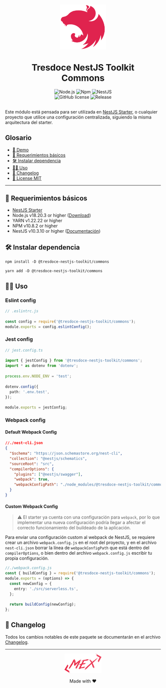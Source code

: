 <div align="center">
    <img alt="nestjs-logo" width="150" height="auto" src="https://raw.githubusercontent.com/tresdoce/tresdoce-nestjs-toolkit/master/.readme-static/iso-nestjs.svg" />
    <h1>Tresdoce NestJS Toolkit<br/>Commons</h1>
</div>

<div align="center">
    <img src="https://img.shields.io/static/v1.svg?style=flat&label=NodeJS&message=v18.20.3&labelColor=339933&color=757575&logoColor=FFFFFF&logo=Node.js" alt="Node.js"/>
    <img src="https://img.shields.io/static/v1.svg?style=flat&label=NPM&message=v10.8.2&labelColor=CB3837&logoColor=FFFFFF&color=757575&logo=npm" alt="Npm"/>
    <img src="https://img.shields.io/static/v1.svg?style=flat&label=NestJS&message=v10.3.10&labelColor=E0234E&logoColor=FFFFFF&color=757575&logo=Nestjs" alt="NestJS"/><br/>
    <img src="https://img.shields.io/github/license/tresdoce/tresdoce-nestjs-toolkit?style=flat" alt="GitHub license" >
    <img alt="Release" src="https://img.shields.io/npm/v/@tresdoce-nestjs-toolkit/commons.svg">
    <br/>
</div>
<br/>

Este módulo está pensada para ser utilizada en [NestJS Starter](https://github.com/rudemex/nestjs-starter), o cualquier
proyecto que utilice una configuración centralizada, siguiendo la misma arquitectura del starter.

## Glosario

- [🥳 Demo](https://nestjs-starter.tresdoce.com.ar/v1/docs)
- [📝 Requerimientos básicos](#basic-requirements)
- [🛠️ Instalar dependencia](#install-dependencies)
- [👨‍💻 Uso](#use)
- [📄 Changelog](./CHANGELOG.md)
- [📜 License MIT](./license.md)

---

<a name="basic-requirements"></a>

## 📝 Requerimientos básicos

- [NestJS Starter](https://github.com/rudemex/nestjs-starter)
- Node.js v18.20.3 or higher ([Download](https://nodejs.org/es/download/))
- YARN v1.22.22 or higher
- NPM v10.8.2 or higher
- NestJS v10.3.10 or higher ([Documentación](https://nestjs.com/))

<a name="install-dependencies"></a>

## 🛠️ Instalar dependencia

```
npm install -D @tresdoce-nestjs-toolkit/commons
```

```
yarn add -D @tresdoce-nestjs-toolkit/commons
```

<a name="use"></a>

## 👨‍💻 Uso

### Eslint config

```typescript
// .eslintrc.js

const config = require('@tresdoce-nestjs-toolkit/commons');
module.exports = config.eslintConfig();
```

### Jest config

```typescript
// jest.config.ts

import { jestConfig } from '@tresdoce-nestjs-toolkit/commons';
import * as dotenv from 'dotenv';

process.env.NODE_ENV = 'test';

dotenv.config({
  path: '.env.test',
});

module.exports = jestConfig;
```

### Webpack config

#### Default Webpack Config

```json
//./nest-cli.json
{
  "$schema": "https://json.schemastore.org/nest-cli",
  "collection": "@nestjs/schematics",
  "sourceRoot": "src",
  "compilerOptions": {
    "plugins": ["@nestjs/swagger"],
    "webpack": true,
    "webpackConfigPath": "./node_modules/@tresdoce-nestjs-toolkit/commons/dist-src/build-config/webpack.config.js"
  }
}
```

#### Custom Webpack Config

> ⚠️ El starter ya cuenta con una configuración para `webpack`, por lo que implementar una nueva configuración podría llegar a afectar el correcto funcionamiento del buildeado de la aplicación.

Para enviar una configuración custom al webpack de NestJS, se requiere crear un archivo `webpack.config.js` en el root
del proyecto, y en el archivo `nest-cli.json` borrar la línea de `webpackConfigPath` que está dentro del `compilerOptions`,
o bien dentro del archivo `webpack.config.js` escribir tu propia configuración.

```typescript
//./webpack.config.js
const { buildConfig } = require('@tresdoce-nestjs-toolkit/commons');
module.exports = (options) => {
  const newConfig = {
    entry: './src/serverless.ts',
  };

  return buildConfig(newConfig);
};
```

## 📄 Changelog

Todos los cambios notables de este paquete se documentarán en el archivo [Changelog](./CHANGELOG.md).

---

<div align="center">
    <a href="mailto:mdelgado@tresdoce.com.ar" target="_blank" alt="Send an email">
        <img src="https://raw.githubusercontent.com/tresdoce/tresdoce-nestjs-toolkit/ab924d5bdd9a9b9acb3ca5721d4ce977c6b7f680/.readme-static/logo-mex-red.svg" width="120" alt="Mex" />
    </a><br/>
    <p>Made with ❤</p>
</div>
